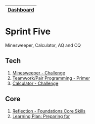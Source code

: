 [Dashboard](../README.md)|
---|

# Sprint Five

Minesweeper, Calculator, AQ and CQ

## Tech

1. [Minesweeper - Challenge](js-minesweeper.md)
2. [Teamwork/Pair Programming - Primer](pair-programming.md)
3. [Calculator - Challenge](js-calculator.md)

## Core 

1. [Reflection - Foundations Core Skills](core-sprint5-reflection.md)
2. [Learning Plan: Preparing for ](core-learning-plans.md)
